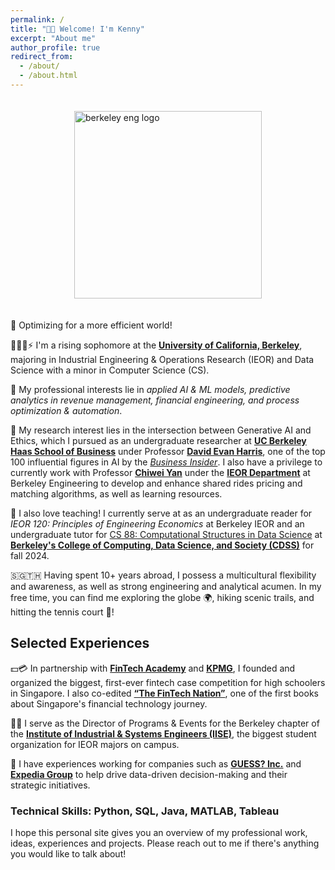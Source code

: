 ```yaml
---
permalink: /
title: "👋🏻 Welcome! I'm Kenny"
excerpt: "About me"
author_profile: true
redirect_from: 
  - /about/
  - /about.html
---
```

<div style="display: flex; justify-content: center; align-items: center;">
  <img src="https://scet.berkeley.edu/wp-content/uploads/2ColorPrimary_BE_Formal_Stacked_PRINT_CMYK.png" alt="berkeley eng logo" width="300" style="margin: 20px;"/> 
</div>

🔌 Optimizing for a more efficient world!

👨🏻‍💻⚡ I'm a rising sophomore at the [**University of California, Berkeley**](https://www.berkeley.edu/), majoring in Industrial Engineering & Operations Research (IEOR) and Data Science with a minor in Computer Science (CS).

🥼 My professional interests lie in *applied AI & ML models, predictive analytics in revenue management, financial engineering, and process optimization & automation*. 

🧪 My research interest lies in the intersection between Generative AI and Ethics, which I pursued as an undergraduate researcher at [**UC Berkeley Haas School of Business**](https://haas.berkeley.edu/) under Professor [**David Evan Harris**](https://haas.berkeley.edu/faculty/harris-david/), one of the top 100 influential figures in AI by the [*Business Insider*](https://www.businessinsider.com/the-ai-100-2023-the-people-who-make-ai-intelligent-2023-10). I also have a privilege to currently work with Professor [**Chiwei Yan**](https://yanchiwei.github.io/) under the [**IEOR Department**](https://ieor.berkeley.edu/) at Berkeley Engineering to develop and enhance shared rides pricing and matching algorithms, as well as learning resources.

🧐 I also love teaching! I currently serve at as an undergraduate reader for *IEOR 120: Principles of Engineering Economics* at Berkeley IEOR and an undergraduate tutor for [CS 88: Computational Structures in Data Science](https://c88c.org/fa24/) at [**Berkeley's College of Computing, Data Science, and Society (CDSS)**](https://cdss.berkeley.edu/) for fall 2024.

🇸🇬🇹🇭 Having spent 10+ years abroad, I possess a multicultural flexibility and awareness, as well as strong engineering and analytical acumen. In my free time, you can find me exploring the globe 🌍, hiking scenic trails, and hitting the tennis court 🎾!

## Selected Experiences

💵💳 In partnership with [**FinTech Academy**](https://fin.edu.sg/) and [**KPMG**](https://kpmg.com/xx/en/home.html), I founded and organized the biggest, first-ever fintech case competition for high schoolers in Singapore. I also co-edited [**“The FinTech Nation”**](https://www.fintechnation.io/), one of the first books about Singapore's financial technology journey.

👷🏻 I serve as the Director of Programs & Events for the Berkeley chapter of the [**Institute of Industrial & Systems Engineers (IISE)**](https://iise.berkeley.edu/), the biggest student organization for IEOR majors on campus. 

👔 I have experiences working for companies such as [**GUESS? Inc.**](https://www.guess.com/us/en/home/) and [**Expedia Group**](https://expediagroup.com/) to help drive data-driven decision-making and their strategic initiatives.

### Technical Skills: Python, SQL, Java, MATLAB, Tableau

I hope this personal site gives you an overview of my professional work, ideas, experiences and projects. Please reach out to me if there's anything you would like to talk about!




